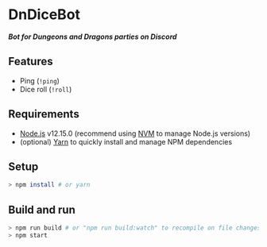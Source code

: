 # DnDiceBot
***Bot for Dungeons and Dragons parties on Discord***

## Features
* Ping (`!ping`)
* Dice roll (`!roll`)

## Requirements
* [Node.js](https://nodejs.org/en/) v12.15.0 (recommend using [NVM](https://github.com/nvm-sh/nvm) to manage Node.js versions)
* (optional) [Yarn](https://yarnpkg.com/) to quickly install and manage NPM dependencies

## Setup
```bash
> npm install # or yarn
```

## Build and run
```bash
> npm run build # or "npm run build:watch" to recompile on file changes
> npm start
```

